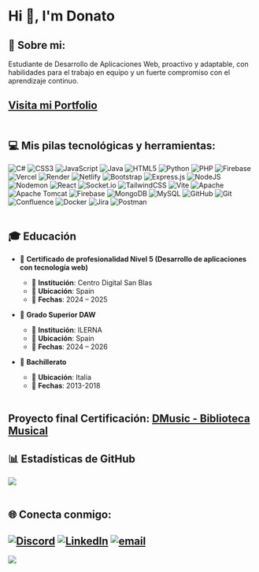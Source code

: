 <h1>Hi 👋, I'm Donato</h1>

## 💫 Sobre mi:
Estudiante de Desarrollo de Aplicaciones Web, proactivo y adaptable, con habilidades para el trabajo en equipo y un fuerte compromiso con el aprendizaje continuo. <br>
## <a href="https://portfolio-dm-three.vercel.app/" target="_blank" >Visita mi Portfolio</a> <br><br>

## 💻 Mis pilas tecnológicas y herramientas:
![C#](https://img.shields.io/badge/c%23-%23239120.svg?style=plastic&logo=csharp&logoColor=white) ![CSS3](https://img.shields.io/badge/css3-%231572B6.svg?style=plastic&logo=css3&logoColor=white) ![JavaScript](https://img.shields.io/badge/javascript-%23323330.svg?style=plastic&logo=javascript&logoColor=%23F7DF1E) ![Java](https://img.shields.io/badge/java-%23ED8B00.svg?style=plastic&logo=openjdk&logoColor=white) ![HTML5](https://img.shields.io/badge/html5-%23E34F26.svg?style=plastic&logo=html5&logoColor=white) ![Python](https://img.shields.io/badge/python-3670A0?style=plastic&logo=python&logoColor=ffdd54) ![PHP](https://img.shields.io/badge/php-%23777BB4.svg?style=plastic&logo=php&logoColor=white) ![Firebase](https://img.shields.io/badge/firebase-%23039BE5.svg?style=plastic&logo=firebase) ![Vercel](https://img.shields.io/badge/vercel-%23000000.svg?style=plastic&logo=vercel&logoColor=white) ![Render](https://img.shields.io/badge/Render-%46E3B7.svg?style=plastic&logo=render&logoColor=white) ![Netlify](https://img.shields.io/badge/netlify-%23000000.svg?style=plastic&logo=netlify&logoColor=#00C7B7) ![Bootstrap](https://img.shields.io/badge/bootstrap-%238511FA.svg?style=plastic&logo=bootstrap&logoColor=white) ![Express.js](https://img.shields.io/badge/express.js-%23404d59.svg?style=plastic&logo=express&logoColor=%2361DAFB) ![NodeJS](https://img.shields.io/badge/node.js-6DA55F?style=plastic&logo=node.js&logoColor=white) ![Nodemon](https://img.shields.io/badge/NODEMON-%23323330.svg?style=plastic&logo=nodemon&logoColor=%BBDEAD) ![React](https://img.shields.io/badge/react-%2320232a.svg?style=plastic&logo=react&logoColor=%2361DAFB) ![Socket.io](https://img.shields.io/badge/Socket.io-black?style=plastic&logo=socket.io&badgeColor=010101) ![TailwindCSS](https://img.shields.io/badge/tailwindcss-%2338B2AC.svg?style=plastic&logo=tailwind-css&logoColor=white) ![Vite](https://img.shields.io/badge/vite-%23646CFF.svg?style=plastic&logo=vite&logoColor=white) ![Apache](https://img.shields.io/badge/apache-%23D42029.svg?style=plastic&logo=apache&logoColor=white) ![Apache Tomcat](https://img.shields.io/badge/apache%20tomcat-%23F8DC75.svg?style=plastic&logo=apache-tomcat&logoColor=black) ![Firebase](https://img.shields.io/badge/firebase-a08021?style=plastic&logo=firebase&logoColor=ffcd34) ![MongoDB](https://img.shields.io/badge/MongoDB-%234ea94b.svg?style=plastic&logo=mongodb&logoColor=white) ![MySQL](https://img.shields.io/badge/mysql-4479A1.svg?style=plastic&logo=mysql&logoColor=white) ![GitHub](https://img.shields.io/badge/github-%23121011.svg?style=plastic&logo=github&logoColor=white) ![Git](https://img.shields.io/badge/git-%23F05033.svg?style=plastic&logo=git&logoColor=white) ![Confluence](https://img.shields.io/badge/confluence-%23172BF4.svg?style=plastic&logo=confluence&logoColor=white) ![Docker](https://img.shields.io/badge/docker-%230db7ed.svg?style=plastic&logo=docker&logoColor=white) ![Jira](https://img.shields.io/badge/jira-%230A0FFF.svg?style=plastic&logo=jira&logoColor=white) ![Postman](https://img.shields.io/badge/Postman-FF6C37?style=plastic&logo=postman&logoColor=white)
<br><br>

## 🎓 Educación

- 📘 **Certificado de profesionalidad Nivel 5 (Desarrollo de aplicaciones con tecnología web)**
  - 🏫 **Institución**: Centro Digital San Blas
  - 📍 **Ubicación**: Spain
  - 📅 **Fechas**: 2024 – 2025
    <br>

- 📘 **Grado Superior DAW**
  - 🏫 **Institución**: ILERNA
  - 📍 **Ubicación**: Spain
  - 📅 **Fechas**: 2024 – 2026
    <br>
 
- 📘 **Bachillerato**
  - 📍 **Ubicación**: Italia
  - 📅 **Fechas**: 2013-2018
<br><br>

## Proyecto final Certificación: <a href="https://github.com/donatomarino/MERN-DMusic">DMusic - Biblioteca Musical </a>

## 📊 Estadísticas de GitHub
![](https://github-readme-stats.vercel.app/api/top-langs/?username=donatomarino&theme=dracula&hide_border=false&include_all_commits=true&count_private=true&layout=compact)
<br><br>

## 🌐 Conecta conmigo:
[![Discord](https://img.shields.io/badge/Discord-%237289DA.svg?logo=discord&logoColor=white)](https://discord.gg/donato_89949) [![LinkedIn](https://img.shields.io/badge/LinkedIn-%230077B5.svg?logo=linkedin&logoColor=white)](https://linkedin.com/in/https://www.linkedin.com/in/donato-marino/) [![email](https://img.shields.io/badge/Email-D14836?logo=gmail&logoColor=white)](mailto:donato_8@icloud.com) 
---
[![](https://visitcount.itsvg.in/api?id=donatomarino&icon=0&color=0)](https://visitcount.itsvg.in)

